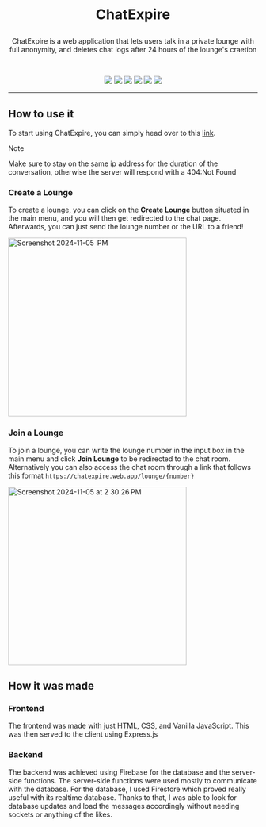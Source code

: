 # <p align="center">ChatExpire</p>
 <p align="center">ChatExpire is a web application that lets users talk in a private lounge with full anonymity, and deletes chat logs after 24 hours of the lounge's craetion</p>
 <br>
 <p align="center"> <img src="https://ziadoua.github.io/m3-Markdown-Badges/badges/Javascript/javascript3.svg"> <img src="https://ziadoua.github.io/m3-Markdown-Badges/badges/Firebase/firebase1.svg"> <img src="https://ziadoua.github.io/m3-Markdown-Badges/badges/Express/express1.svg"> <img src="https://ziadoua.github.io/m3-Markdown-Badges/badges/HTML/html1.svg"> <img src="https://ziadoua.github.io/m3-Markdown-Badges/badges/CSS/css1.svg"> <img src="https://ziadoua.github.io/m3-Markdown-Badges/badges/NodeJS/nodejs1.svg"></p>
<hr>

## How to use it

To start using ChatExpire, you can simply head over to this [link](https://www.chatexpire.web.app).

>[!NOTE]
>Make sure to stay on the same ip address for the duration of the conversation, otherwise the server will respond with a 404:Not Found

### Create a Lounge
To create a lounge, you can click on the **Create Lounge** button situated in the main menu, and you will then get redirected to the chat page. Afterwards, you can just send the lounge number or the URL to a friend!

<img width="360" alt="Screenshot 2024-11-05  PM" src="https://github.com/user-attachments/assets/c227dc95-43b8-4997-8ac4-20eea7f8b4b2">


### Join a Lounge
To join a lounge, you can write the lounge number in the input box in the main menu and click **Join Lounge** to be redirected to the chat room. Alternatively you can also access the chat room through a link that follows this format `https://chatexpire.web.app/lounge/{number}`

<img width="360" alt="Screenshot 2024-11-05 at 2 30 26 PM" src="https://github.com/user-attachments/assets/eb3f2334-288f-4981-9090-552ab2d07a78">

## How it was made

### Frontend
The frontend was made with just HTML, CSS, and Vanilla JavaScript. This was then served to the client using Express.js

### Backend
The backend was achieved using Firebase for the database and the server-side functions. The server-side functions were used mostly to communicate with the database. For the database, I used Firestore which proved really useful with its realtime database. Thanks to that, I was able to look for database updates and load the messages accordingly without needing sockets or anything of the likes.
